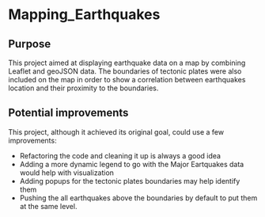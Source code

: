 # Mapping_Earthquakes

## Purpose
This project aimed at displaying earthquake data on a map by combining Leaflet and geoJSON data. The boundaries of tectonic plates were also included on the map in order to show a correlation between earthquakes location and their proximity to the boundaries.

## Potential improvements
This project, although it achieved its original goal, could use a few improvements:
- Refactoring the code and cleaning it up is always a good idea
- Adding a more dynamic legend to go with the Major Eartquakes data would help with visualization
- Adding popups for the tectonic plates boundaries may help identify them
- Pushing the all earthquakes above the boundaries by default to put them at the same level.
